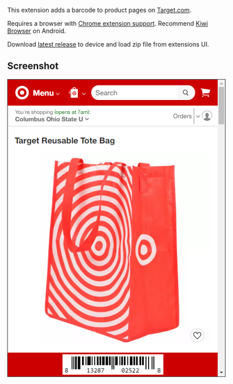 This extension adds a barcode to product pages on [Target.com](https://target.com).

Requires a browser with [Chrome extension support](https://developer.chrome.com/docs/multidevice/faq/#does-chrome-for-android-support-apps-and-extensions). Recommend [Kiwi Browser](https://play.google.com/store/apps/details?id=com.kiwibrowser.browser) on Android.

Download [latest release](./releases) to device and load zip file from extensions UI.

## Screenshot

![screenshot](/screenshot.png)